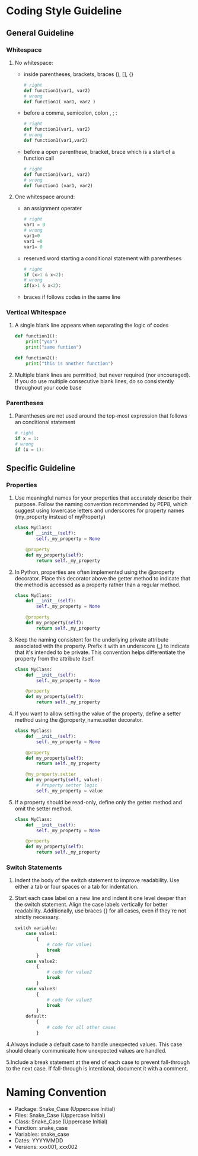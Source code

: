 # Coding Style Guideline

## General Guideline

### Whitespace

1. No whitespace:

    - inside parentheses, brackets, braces  (), [], {}

        ```python
        # right
        def function1(var1, var2)
        # wrong
        def function1( var1, var2 )
        ```

    - before a comma, semicolon, colon  , ; :

        ```python
        # right
        def function1(var1, var2)
        # wrong
        def function1(var1,var2)
        ```

    - before a open parenthese, bracket, brace which is a start of a function call

        ```python
        # right
        def function1(var1, var2)
        # wrong
        def function1 (var1, var2)
        ```

2. One whitespace around:

    - an assignment operater

        ```python
        # right
        var1 = 0
        # wrong
        var1=0
        var1 =0
        var1= 0
        ```

    - reserved word starting a conditional statement with parentheses

        ```python
        # right
        if (x>1 & x<2):
        # wrong
        if(x>1 & x<2):
        ```

    - braces if follows codes in the same line

### Vertical Whitespace

1. A single blank line appears when separating the logic of codes

    ```python
    def function1():
        print("yoo")
        print("same funtion")

    def function2():
        print("this is another function")
    ```

2. Multiple blank lines are permitted, but never required (nor encouraged). If you do use multiple consecutive blank lines, do so consistently throughout your code base

### Parentheses

1. Parentheses are not used around the top-most expression that follows an conditional statement

    ```python
    # right
    if x = 1:
    # wrong
    if (x = 1):
    ```

## Specific Guideline

### Properties

1. Use meaningful names for your properties that accurately describe their purpose. Follow the naming convention recommended by PEP8, which suggest using lowercase letters and underscores for property names (my_property instead of myProperty)

    ```python
    class MyClass:
        def __init__(self):
            self._my_property = None

        @property
        def my_property(self):
            return self._my_property
    ```

2. In Python, properties are often implemented using the @property decorator. Place this decorator above the getter method to indicate that the method is accessed as a property rather than a regular method.

    ```python
    class MyClass:
        def __init__(self):
            self._my_property = None

        @property
        def my_property(self):
            return self._my_property
    ```

3. Keep the naming consistent for the underlying private attribute associated with the property. Prefix it with an underscore (_) to indicate that it's intended to be private. This convention helps differentiate the property from the attribute itself.

    ```python
    class MyClass:
        def __init__(self):
            self._my_property = None

        @property
        def my_property(self):
            return self._my_property
    ```

4. If you want to allow setting the value of the property, define a setter method using the @property_name.setter decorator.

    ```python
    class MyClass:
        def __init__(self):
            self._my_property = None

        @property
        def my_property(self):
            return self._my_property

        @my_property.setter
        def my_property(self, value):
            # Property setter logic
            self._my_property = value
    ```

5. If a property should be read-only, define only the getter method and omit the setter method.

    ```python
    class MyClass:
        def __init__(self):
            self._my_property = None

        @property
        def my_property(self):
            return self._my_property
    ```

### Switch Statements

1. Indent the body of the switch statement to improve readability. Use either a tab or four spaces or a tab for indentation.

2. Start each case label on a new line and indent it one level deeper than the switch statement. Align the case labels vertically for better readability. Additionally, use braces {} for all cases, even if they're not strictly necessary.

    ```python
    switch variable:
        case value1:
            {
                # code for value1
                break
            }
        case value2:
            {
                # code for value2
                break
            }
        case value3:
            {
                # code for value3
                break
            }
        default:
            {
                # code for all other cases
            }
    ```

4.Always include a default case to handle unexpected values. This case should clearly communicate how unexpected values are handled.

5.Include a break statement at the end of each case to prevent fall-through to the next case. If fall-through is intentional, document it with a comment.

# Naming Convention

- Package: Snake_Case (Uppercase Initial)
- Files: Snake_Case (Uppercase Initial)
- Class: Snake_Case (Uppercase Initial)
- Function: snake_case
- Variables: snake_case
- Dates: YYYYMMDD
- Versions: xxx001, xxx002
